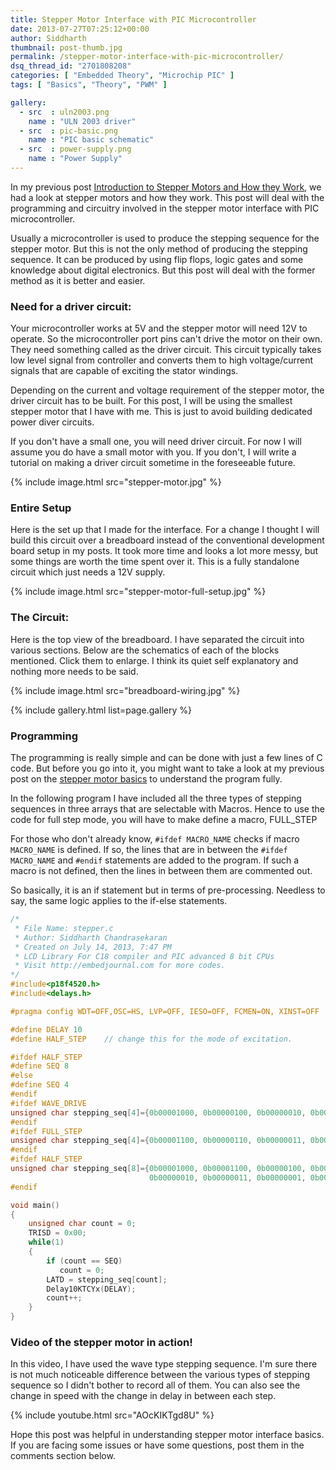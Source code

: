 ```yaml
---
title: Stepper Motor Interface with PIC Microcontroller
date: 2013-07-27T07:25:12+00:00
author: Siddharth
thumbnail: post-thumb.jpg
permalink: /stepper-motor-interface-with-pic-microcontroller/
dsq_thread_id: "2701808208"
categories: [ "Embedded Theory", "Microchip PIC" ]
tags: [ "Basics", "Theory", "PWM" ]

gallery:
  - src  : uln2003.png
    name : "ULN 2003 driver"
  - src  : pic-basic.png
    name : "PIC basic schematic"
  - src  : power-supply.png
    name : "Power Supply"
---
```


In my previous post [Introduction to Stepper Motors and How they Work](/stepper-motors-introduction-and-working-principle/), we had a look at stepper motors and how they work. This post will deal with the programming and circuitry involved in the stepper motor interface with PIC microcontroller.

Usually a microcontroller is used to produce the stepping sequence for the stepper motor. But this is not the only method of producing the stepping sequence. It can be produced by using flip flops, logic gates and some knowledge about digital electronics. But this post will deal with the former method as it is better and easier.

### Need for a driver circuit:

Your microcontroller works at 5V and the stepper motor will need 12V to operate. So the microcontroller port pins can't drive the motor on their own. They need something called as the driver circuit. This circuit typically takes low level signal from controller and converts them to high voltage/current signals that are capable of exciting the stator windings.

Depending on the current and voltage requirement of the stepper motor, the driver circuit has to be built. For this post, I will be using the smallest stepper motor that I have with me. This is just to avoid building dedicated power diver circuits.

If you don't have a small one, you will need driver circuit. For now I will assume you do have a small motor with you. If you don't, I will write a tutorial on making a driver circuit sometime in the foreseeable future.

{% include image.html src="stepper-motor.jpg" %}

### Entire Setup

Here is the set up that I made for the interface. For a change I thought I will build this circuit over a breadboard instead of the conventional development board setup in my posts. It took more time and looks a lot more messy, but some things are worth the time spent over it. This is a fully standalone circuit which just needs a 12V supply.

{% include image.html src="stepper-motor-full-setup.jpg" %}

### The Circuit:

Here is the top view of the breadboard. I have separated the circuit into various sections. Below are the schematics of each of the blocks mentioned. Click them to enlarge. I think its quiet self explanatory and nothing more needs to be said.

{% include image.html src="breadboard-wiring.jpg" %}

{% include gallery.html list=page.gallery %}

### Programming

The programming is really simple and can be done with just a few lines of C code. But before you go into it, you might want to take a look at my previous post on the [stepper motor basics](/stepper-motor-and-how-they-work/) to understand the program fully.

In the following program I have included all the three types of stepping sequences in three arrays that are selectable with Macros. Hence to use the code for full step mode, you will have to make define a macro, FULL_STEP

For those who don't already know, `#ifdef MACRO_NAME` checks if macro `MACRO_NAME` is defined. If so, the lines that are in between the `#ifdef MACRO_NAME` and `#endif` statements are added to the program. If such a macro is not defined, then the lines in between them are commented out.

So basically, it is an if statement but in terms of pre-processing. Needless to say, the same logic applies to the if-else statements.

``` c
/*
 * File Name: stepper.c
 * Author: Siddharth Chandrasekaran
 * Created on July 14, 2013, 7:47 PM
 * LCD Library For C18 compiler and PIC advanced 8 bit CPUs
 * Visit http://embedjournal.com for more codes.
*/
#include<p18f4520.h>
#include<delays.h>

#pragma config WDT=OFF,OSC=HS, LVP=OFF, IESO=OFF, FCMEN=ON, XINST=OFF

#define DELAY 10
#define HALF_STEP    // change this for the mode of excitation.

#ifdef HALF_STEP
#define SEQ 8
#else
#define SEQ 4
#endif
#ifdef WAVE_DRIVE
unsigned char stepping_seq[4]={0b00001000, 0b00000100, 0b00000010, 0b00000001};
#endif
#ifdef FULL_STEP
unsigned char stepping_seq[4]={0b00001100, 0b00000110, 0b00000011, 0b00001001};
#endif
#ifdef HALF_STEP
unsigned char stepping_seq[8]={0b00001000, 0b00001100, 0b00000100, 0b00000110, 
                               0b00000010, 0b00000011, 0b00000001, 0b00001001};
#endif

void main()
{
    unsigned char count = 0;
    TRISD = 0x00;
    while(1)
    {
        if (count == SEQ)
           count = 0;
        LATD = stepping_seq[count];
        Delay10KTCYx(DELAY);
        count++;
    }
}
```

### Video of the stepper motor in action!

In this video, I have used the wave type stepping sequence. I'm sure there is not much noticeable difference between the various types of stepping sequence so I didn't bother to record all of them. You can also see the change in speed with the change in delay in between each step.

{% include youtube.html src="AOcKIKTgd8U" %}

Hope this post was helpful in understanding stepper motor interface basics. If you are facing some issues or have some questions, post them in the comments section below.
